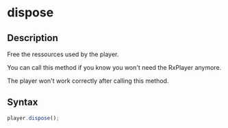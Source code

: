 # dispose

## Description

Free the ressources used by the player.

You can call this method if you know you won't need the RxPlayer anymore.

<div class="warning">
The player won't work correctly after calling this method.
</div>

## Syntax

```js
player.dispose();
```
